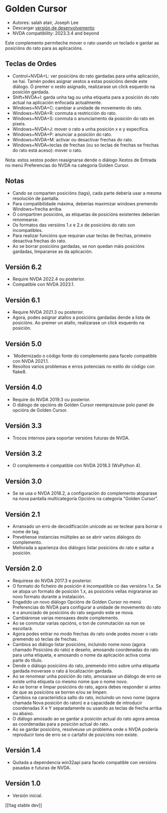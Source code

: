 # Golden Cursor #

* Autores: salah atair, Joseph Lee
* Descargar [versión de desenvolvemento][1]
* NVDA compatibility: 2023.3.4 and beyond

Este complemento permíteche mover o rato usando un teclado e gardar as
posicións do rato para as aplicacións.

## Teclas de Ordes

* Control+NVDA+L: ver posicións do rato gardadas para unha aplicación, se
  hai. Tamén podes asignar xestos a estas posicións dende este diálogo. Ó
  premer o xesto asignado, realizarase un click esquerdo na posición
  gardada.
* Shift+NVDA+l: garda unha tag ou unha etiqueta para a posición do rato
  actual na aplicación enfocada actualmente.
* Windows+NVDA+C: cambiar a unidade de movemento do rato.
* Windows+NVDA+R: conmuta a restricción do rato.
* Windows+NVDA+S: conmuta o anunciamento da posición do rato en pixeis.
* Windows+NVDA+J: mover o rato a unha posición x e y específica.
* Windows+NVDA+P: anunciar a posición do rato.
* Windows+NVDA+M: activar ou desactivar frechas do rato.
* Windows+NVDA+teclas de frechas (ou so teclas de frechas se frechas do rato
  está aceso): mover o rato.

Nota: estos xestos poden reasignarse dende o diálogo Xestos de Entrada no
menú Preferencias do NVDA na categoría Golden Cursor.

## Notas

* Cando se comparten posicións (tags), cada parte debería usar a mesma
  resolución de pantalla.
* Para compatibilidade máxima, deberías maximizar windows premendo
  Windows+frecha arriba.
* Ó compartiren posicións, as etiquetas de posicións existentes deberían
  renomearse.
* Os formatos das versións 1.x e 2.x de posicións do rato son incompatibles.
* Para realizar funcións que requiran usar teclas de frechas, primeiro
  desactiva frechas do rato.
* Ao se borrar posicións gardadas, se non quedan máis posicións gardadas,
  limparanse as da aplicación.

## Versión 6.2

* Require NVDA 2022.4 ou posterior.
* Compatible con NVDA 2023.1.

## Versión 6.1

* Require NVDA 2021.3 ou posterior.
* Agora, podes asignar atallos a posicións gardadas dende a lista de
  posicións. Ao premer un atallo, realizarase un click esquerdo na posición.

## Versión 5.0

* ´Modernizado o código fonte do complemento para facelo compatible con NVDA
  2021.1.
* Resoltos varios problemas e erros potenciais no estilo do código con
  flake8.

## Versión 4.0

* Require do NVDA 2019.3 ou posterior.
* O diálogo de opcións de Golden Cursor reemprazouse polo panel de opcións
  de Golden Cursor.

## Versión 3.3

* Trocos internos para soportar versións futuras de NVDA.

## Versión 3.2

* O complemento é compatible con NVDA 2018.3 (WxPython 4).

## Versión 3.0

* Se se usa o NVDA 2018.2, a configuración do complemento atoparase na nova
  pantalla multicategoría Opcións na categoría "Golden Cursor".

## Versión 2.1

* Arranxado un erro de decodificación unicode ao se teclear para borrar o
  nome de tag.
* Prevéñense instancias múltiples ao se abrir varios diálogos do
  complemento.
* Mellorada a aparienza dos diálogos listar posicións do rato e saltar a
  posición.

## Versión 2.0

* Requírese do NVDA 2017.3 e posterior.
* O formato do ficheiro de posición é incompatible co das versións 1.x. Se
  se atopa un formato de posición 1.x, as posicións vellas migraranse ao
  novo formato durante a instalación.
* Engadido un novo diálogo Opcións de Golden Cursor no menú Preferencias do
  NVDA para configurar a unidade de movemento do rato e o anunciado de
  posicións do rato segundo este se mova.
* Cambiáronse varias mensaxes deste complemento.
* Ao se conmutar varias opcións, o ton de conmutación xa non se escoitará.
* Agora podes entrar no modo frechas do rato onde podes mover o rato
  premendo só teclas de frechas.
* Cambios ao diálogo listar posicións, incluindo nome novo (agora chamado
  Posicións do rato) e deseño, amosando coordenadas do rato para unha
  etiqueta, e amosando o nome da aplicación activa coma parte do título.
* Dende o diálogo posicións do rato, premendo intro sobre unha etiqueta
  gardada moverase o rato á localización gardada.
* Ao se renomear unha posición do rato, amosarase un diálogo de erro se
  existe unha etiqueta co mesmo nome  que o nome novo.
* Ao se borrar e limpar posicións do rato, agora debes responder si antes de
  que as posicións se borren e/ou se limpen.
* Cambios na característica salto do rato, incluindo un novo nome (agora
  chamada Nova posición do raton) e a capacidade de introducir coordenadas X
  e Y separadamente ou usando as teclas de frecha arriba ou abaixo.
* O diálogo amosado ao se gardar a posición actual do rato agora amosa as
  coordenadas para a posición actual do rato.
* Ao se gardar posicións, resolveuse un problema onde o NVDA podería
  reproducir tons de erro se o cartafol de posicións non existe.

## Versión 1.4

* Quitada a dependencia win32api para facelo compatible con versións pasadas
  e futuras de NVDA.

## Versión 1.0

* Versión inicial.

[[!tag stable dev]]

[1]: https://www.nvaccess.org/addonStore/legacy?file=goldenCursor
